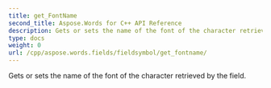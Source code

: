 ```yaml
---
title: get_FontName
second_title: Aspose.Words for C++ API Reference
description: Gets or sets the name of the font of the character retrieved by the field. 
type: docs
weight: 0
url: /cpp/aspose.words.fields/fieldsymbol/get_fontname/
---
```


Gets or sets the name of the font of the character retrieved by the field. 

